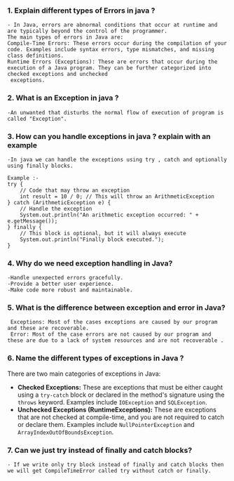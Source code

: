 ### 1. Explain different types of Errors in java ?
    - In Java, errors are abnormal conditions that occur at runtime and are typically beyond the control of the programmer.
    The main types of errors in Java are:
    Compile-Time Errors: These errors occur during the compilation of your code. Examples include syntax errors, type mismatches, and missing class definitions.
    Runtime Errors (Exceptions): These are errors that occur during the execution of a Java program. They can be further categorized into checked exceptions and unchecked 
     exceptions.
### 2. What is an Exception in java ?
    -An unwanted that disturbs the normal flow of execution of program is called "Exception".
    
### 3. How can you handle exceptions in java ? explain with an example
    -In java we can handle the exceptions using try , catch and optionally using finally blocks.
   
   ```
 Example :-
  try {
       // Code that may throw an exception
       int result = 10 / 0; // This will throw an ArithmeticException
   } catch (ArithmeticException e) {
       // Handle the exception
       System.out.println("An arithmetic exception occurred: " + e.getMessage());
   } finally {
       // This block is optional, but it will always execute
       System.out.println("Finally block executed.");
   }
   ```
    
### 4. Why do we need exception handling in Java?
    -Handle unexpected errors gracefully.
    -Provide a better user experience.
    -Make code more robust and maintainable.
    
### 5. What is the difference between exception and error in Java?
     Exceptions: Most of the cases exceptions are caused by our program and these are recoverable.
     Error: Most of the case errors are not caused by our program and these are due to a lack of system resources and are not recoverable .
    
### 6. Name the different types of exceptions in Java ?
   There are two main categories of exceptions in Java:
   - **Checked Exceptions:** These are exceptions that must be either caught using a `try-catch` block or declared in the method's signature using the `throws` keyword. Examples include `IOException` and `SQLException`.
   - **Unchecked Exceptions (RuntimeExceptions):** These are exceptions that are not checked at compile-time, and you are not required to catch or declare them. Examples include `NullPointerException` and `ArrayIndexOutOfBoundsException`.

### 7. Can we just try instead of finally and catch blocks?
    - If we write only try block instead of finally and catch blocks then we will get CompileTimeError called try without catch or finally.
